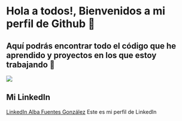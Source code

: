 # Hola a todos!, Bienvenidos a mi perfil de Github 👋

## Aquí podrás encontrar todo el código que he aprendido y proyectos en los que estoy trabajando 💪

![](https://media.licdn.com/dms/image/v2/C4D2DAQH7HeHED-cKvA/profile-treasury-image-shrink_800_800/profile-treasury-image-shrink_800_800/0/1619445356894?e=1741867200&v=beta&t=wogSlIztQpx4YewMZwjsXHpqgP_UcCstl8fMd3n0O50)

## Mi LinkedIn

[LinkedIn Alba Fuentes González](https://www.linkedin.com/in/alba-fuentes-gonz%C3%A1lez-1570a6116/?originalSubdomain=es) Este es mi perfil de LinkedIn


<!--
**albafuentesglezz/AlbaFuentesGlezz** is a ✨ _special_ ✨ repository because its `README.md` (this file) appears on your GitHub profile.

Here are some ideas to get you started:

- 🔭 I’m currently working on ...
- 🌱 I’m currently learning ...
- 👯 I’m looking to collaborate on ...
- 🤔 I’m looking for help with ...
- 💬 Ask me about ...
- 📫 How to reach me: ...
- 😄 Pronouns: ...
- ⚡ Fun fact: ...
-->
